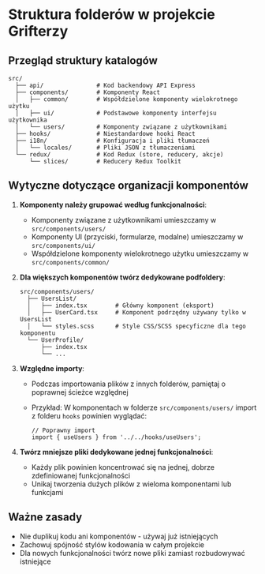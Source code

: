 # Struktura folderów w projekcie Grifterzy

## Przegląd struktury katalogów

```text
src/
  ├── api/               # Kod backendowy API Express
  ├── components/        # Komponenty React
  │   ├── common/        # Współdzielone komponenty wielokrotnego użytku
  │   ├── ui/            # Podstawowe komponenty interfejsu użytkownika
  │   └── users/         # Komponenty związane z użytkownikami
  ├── hooks/             # Niestandardowe hooki React
  ├── i18n/              # Konfiguracja i pliki tłumaczeń
  │   └── locales/       # Pliki JSON z tłumaczeniami
  └── redux/             # Kod Redux (store, reducery, akcje)
      └── slices/        # Reducery Redux Toolkit
```

## Wytyczne dotyczące organizacji komponentów

1. **Komponenty należy grupować według funkcjonalności**:
   - Komponenty związane z użytkownikami umieszczamy w `src/components/users/`
   - Komponenty UI (przyciski, formularze, modalne) umieszczamy w `src/components/ui/`
   - Współdzielone komponenty wielokrotnego użytku umieszczamy w `src/components/common/`

2. **Dla większych komponentów twórz dedykowane podfoldery**:

   ```text
   src/components/users/
     ├── UsersList/
     │   ├── index.tsx        # Główny komponent (eksport)
     │   ├── UserCard.tsx     # Komponent podrzędny używany tylko w UsersList
     │   └── styles.scss      # Style CSS/SCSS specyficzne dla tego komponentu
     └── UserProfile/
         ├── index.tsx
         └── ...
   ```

3. **Względne importy**:
   - Podczas importowania plików z innych folderów, pamiętaj o poprawnej ścieżce względnej
   - Przykład: W komponentach w folderze `src/components/users/` import z folderu `hooks` powinien wyglądać:

     ```tsx
     // Poprawny import
     import { useUsers } from '../../hooks/useUsers';
     ```

4. **Twórz mniejsze pliki dedykowane jednej funkcjonalności**:
   - Każdy plik powinien koncentrować się na jednej, dobrze zdefiniowanej funkcjonalności
   - Unikaj tworzenia dużych plików z wieloma komponentami lub funkcjami

## Ważne zasady

- Nie duplikuj kodu ani komponentów - używaj już istniejących
- Zachowuj spójność stylów kodowania w całym projekcie
- Dla nowych funkcjonalności twórz nowe pliki zamiast rozbudowywać istniejące
